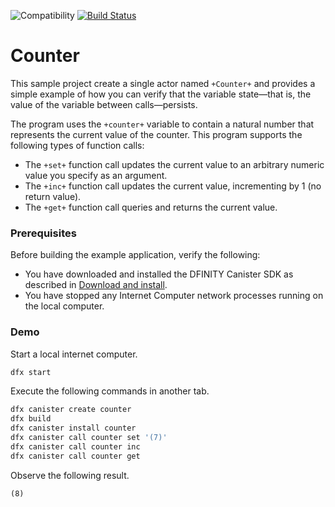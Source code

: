 ![Compatibility](https://img.shields.io/badge/compatibility-0.6.10-blue)
[![Build Status](https://travis-ci.org/dfinity-lab/examples.svg?branch=master)](https://travis-ci.org/dfinity-lab/examples?branch=master)

# Counter

This sample project create a single actor named `+Counter+` and provides a simple example of how you can verify that the variable state—that is, the value of the variable between calls—persists.

The program uses the `+counter+` variable to contain a natural number that represents the current value of the counter.
This program supports the following types of function calls:

* The `+set+` function call updates the current value to an arbitrary numeric value you specify as an argument.
* The `+inc+` function call updates the current value, incrementing by 1 (no return value).
* The `+get+` function call queries and returns the current value.

### Prerequisites

Before building the example application, verify the following:

* You have downloaded and installed the DFINITY Canister SDK as described in [Download and install](https://sdk.dfinity.org/docs/quickstart/quickstart.html#download-and-install).
* You have stopped any Internet Computer network processes running on the local computer.

### Demo

Start a local internet computer.

```bash
dfx start
```

Execute the following commands in another tab.

```bash
dfx canister create counter
dfx build
dfx canister install counter
dfx canister call counter set '(7)'
dfx canister call counter inc
dfx canister call counter get
```

Observe the following result.

```
(8)
```
